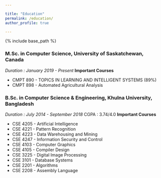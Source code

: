 ```yaml
---

title: "Education"
permalink: /education/
author_profile: true

---
```


{% include base_path %}

<!-- layout: archive -->

### M.Sc. in Computer Science, University of Saskatchewan, Canada 
*Duration : January 2019 - Present*
**Important Courses**
* CMPT 890 - TOPICS IN LEARNING AND INTELLIGENT SYSTEMS (89%)
* CMPT 898 - Automated Agricultural Analysis

### B.Sc. in Computer Science & Engineering, Khulna University, Bangladesh
*Duration : July 2014 - September 2018*
CGPA : 3.74/4.0
**Important Courses**
* CSE 4205 - Artificial Intelligence
* CSE 4221 - Pattern Recognition
* CSE 4223 - Data Warehousing and Mining
* CSE 4247 - Information Security and Control
* CSE 4103 - Computer Graphics 
* CSE 4105 - Compiler Design
* CSE 3225 - Digital Image Processing
* CSE 3101 - Database Systems
* CSE 2201 - Algorithms
* CSE 2208 - Assembly Language


<!-- 
## Undergraduate Graduate Courses Taken at Khulna University

**4-2 (Fourth Year, Second Term)**

* CSE 4200 - Project and Thesis-II
* CSE 4205 - Artificial Intelligence
* CSE 4206 - Artificial Intelligence Lab.
* CSE 4221 - Pattern Recognition
* CSE 4222 - Pattern Recognition Lab.
* CSE 4223 - Data Warehousing and Mining
* CSE 4224 - Data Warehousing and Mining Lab.
* CSE 4247 - Information Security and Control


**4-1 (Fourth Year, First Term)**

* CSE 4100 - Project and Thesis-I
* CSE 4103 - Computer Graphics
* CSE 4104 - Computer Graphics Lab.
* CSE 4105 - Compiler Design
* CSE 4106 - Compiler Design Lab.
* CSE 4111 - Computer Networks
* CSE 4112 - Computer Networks Lab.
* CSE 4121 - Applied Probability And Queuing Theory
* CSE 4125 - Computational Geometry


**3-2 (Third Year, Second Term)**

* CSE 3200 - Web Programming Project
* CSE 3201 - Operating System & Systems Programming 
* CSE 3202 - Operating System & Systems Programming Lab.
* CSE 3203 - Software Engineering and Information System
* CSE 3204 - Software Engineering and Information System Lab.
* CSE 3225 - Digital Image Processing
* CSE 3226 - Digital Image Processing Lab.
* ECE 3251 - Data Communication
* BA 3251 - Industrial Management and Law

**3-1 (Third Year, First Term)**

* CSE 3100 - Technical Writing and Presentation
* CSE 3101 - Database Systems
* CSE 3102 - Database Systems Project
* CSE 3105 - Numerical Methods
* CSE 3106 - Numerical Methods Laboratory
* CSE 3111 - Microprocessors and Microcontrollers
* CSE 3112 - Microprocessors and Microcontrollers Lab.
* ECE 3151 - Digital Electronics
* MATH 3153 - Mathematical Methods
* BA 3151 - Accounting 

**2-2 (Second Year, Second Term)**

* CSE 2200 - Software Development Project
* CSE 2201 - Algorithms
* CSE 2202 - Algorithms Lab.
* CSE 2203 - Computer Architecture
* CSE 2208 - Assembly Language
* ECE 2251 - Electrical Drives and Instrumentation
* ECE 2252 - Electrical Drives and Instrumentation Lab.
* MATH 2253 - Statistics and Complex Variable
* HSS 2251 - Psychology


**2-1 (Second Year, First Term)**

* CSE 2101 - Data Structure
* CSE 2102 - Data Structure Lab.
* CSE 2111 - Digital Logic Design
* CSE 2112 - Digital Logic Design Lab.
* CSE 2114 - Advanced Programming Laboratory
* ECE 2151 - Electronic Devices & Circuits
* ECE 2152 - Electronic Devices & Circuits Lab.
* ECON 2151 - Economics
* MATH 2153 - Vector Analysis and Matrix


**1-2 (First Year, Second Term)**

* CSE 1201 - Object Oriented Programming
* CSE 1202 - Object Oriented Programming Lab.
* CSE 1203 - Discrete Mathematics
* ECE 1251 - Electrical Circuits
* ECE 1252 - Electrical Circuits Lab.
* MATH 1253 - Geometry and Differential Equations
* ME 1252 - Engineering Drawing & CAD Project
* PHY 1253 - Physics-II
* PHY 1254 - Physics Lab-II
* HSS 1253 - Government & Sociology


**1-1 (First Year, First Term)**

* CSE 1101  - Computer Fundamentals
* CSE 1103  - Structured Programming
* CSE 1104  - Structured Programming Laboratory
* ME 1151   - Mechanics and Heat Engineering
* MATH 1153 - Calculus
* PHY 1153  - Physics-I
* PHY 1154  - Physics Laboratory-I
* CHEM 1151 - Chemistry
* CHEM 1152 - Chemistry Laboratory
* ENG 1151  - English

-->